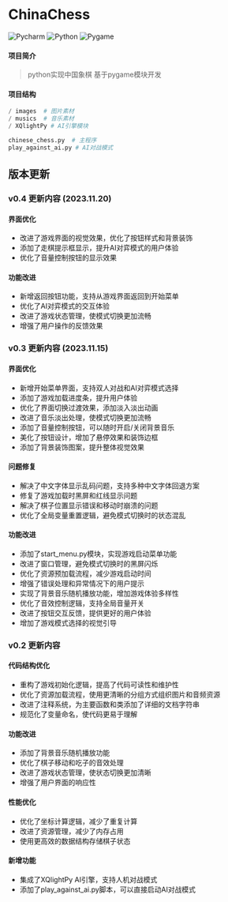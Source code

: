 # ChinaChess

![Pycharm](https://img.shields.io/badge/pycham-2023.1-brightgreen)
![Python](https://img.shields.io/badge/python-3-brightgreen)
![Pygame](https://img.shields.io/badge/pygame-2.1.3-brightgreen)

#### 项目简介

> python实现中国象棋 基于pygame模块开发

#### 项目结构

```python
/ images  # 图片素材
/ musics  # 音乐素材
/ XQlightPy # AI引擎模块

chinese_chess.py  # 主程序
play_against_ai.py # AI对战模式
```

## 版本更新

### v0.4 更新内容 (2023.11.20)

#### 界面优化
- 改进了游戏界面的视觉效果，优化了按钮样式和背景装饰
- 添加了走棋提示框显示，提升AI对弈模式的用户体验
- 优化了音量控制按钮的显示效果

#### 功能改进
- 新增返回按钮功能，支持从游戏界面返回到开始菜单
- 优化了AI对弈模式的交互体验
- 改进了游戏状态管理，使模式切换更加流畅
- 增强了用户操作的反馈效果

### v0.3 更新内容 (2023.11.15)

#### 界面优化
- 新增开始菜单界面，支持双人对战和AI对弈模式选择
- 添加了游戏加载进度条，提升用户体验
- 优化了界面切换过渡效果，添加淡入淡出动画
- 改进了音乐淡出处理，使模式切换更加流畅
- 添加了音量控制按钮，可以随时开启/关闭背景音乐
- 美化了按钮设计，增加了悬停效果和装饰边框
- 添加了背景装饰图案，提升整体视觉效果

#### 问题修复
- 解决了中文字体显示乱码问题，支持多种中文字体回退方案
- 修复了游戏加载时黑屏和红线显示问题
- 解决了棋子位置显示错误和移动时崩溃的问题
- 优化了全局变量重置逻辑，避免模式切换时的状态混乱

#### 功能改进
- 添加了start_menu.py模块，实现游戏启动菜单功能
- 改进了窗口管理，避免模式切换时的黑屏闪烁
- 优化了资源预加载流程，减少游戏启动时间
- 增强了错误处理和异常情况下的用户提示
- 实现了背景音乐随机播放功能，增加游戏体验多样性
- 优化了音效控制逻辑，支持全局音量开关
- 改进了按钮交互反馈，提供更好的用户体验
- 增加了游戏模式选择的视觉引导

### v0.2 更新内容

#### 代码结构优化
- 重构了游戏初始化逻辑，提高了代码可读性和维护性
- 优化了资源加载流程，使用更清晰的分组方式组织图片和音频资源
- 改进了注释系统，为主要函数和类添加了详细的文档字符串
- 规范化了变量命名，使代码更易于理解

#### 功能改进
- 添加了背景音乐随机播放功能
- 优化了棋子移动和吃子的音效处理
- 改进了游戏状态管理，使状态切换更加清晰
- 增强了用户界面的响应性

#### 性能优化
- 优化了坐标计算逻辑，减少了重复计算
- 改进了资源管理，减少了内存占用
- 使用更高效的数据结构存储棋子状态

#### 新增功能
- 集成了XQlightPy AI引擎，支持人机对战模式
- 添加了play_against_ai.py脚本，可以直接启动AI对战模式
